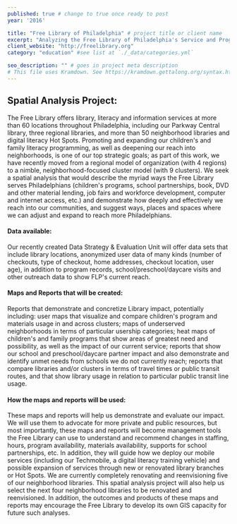 ```yaml
---
published: true # change to true once ready to post
year: '2016'

title: "Free Library of Philadelphia" # project title or client name
excerpt: "Analyzing the Free Library of Philadelphia's Service and Program Delivery and its Effects on the People of Philadelphia" # shows on project list page
client_website: "http://freelibrary.org"
category: "education" #see list at `./_data/categories.yml`

seo_description: "" # goes in project meta description
# This file uses Kramdown. See https://kramdown.gettalong.org/syntax.html for syntax
---
```


## Spatial Analysis Project:
The Free Library offers library, literacy and information services at more than 60 locations throughout Philadelphia, including our Parkway Central library, three regional libraries, and more than 50 neighborhood libraries and digital literacy Hot Spots. Promoting and expanding our children's and family literacy programming, as well as deepening our reach into neighborhoods, is one of our top strategic goals; as part of this work, we have recently moved from a regional model of organization (with 4 regions) to a nimble, neighborhood-focused cluster model (with 9 clusters). We seek a spatial analysis that would describe the myriad ways the Free Library serves Philadelphians (children's programs, school partnerships, book, DVD and other material lending, job fairs and workforce development, computer and internet access, etc.) and demonstrate how deeply and effectively we reach into our communities, and suggest ways, places and spaces where we can adjust and expand to reach more Philadelphians.

#### Data available:
Our recently created Data Strategy & Evaluation Unit will offer data sets that include library locations, anonymized user data of many kinds (number of checkouts, type of checkout, home addresses, checkout location, user age), in addition to program records, school/preschool/daycare visits and other outreach data to show FLP's current reach.

#### Maps and Reports that will be created:
Reports that demonstrate and concretize Library impact, potentially including: user maps that visualize and compare children's program and materials usage in and across clusters; maps of underserved neighborhoods in terms of particular usership categories; heat maps of children's and family programs that show areas of greatest need and possibility, as well as the impact of our current service; reports that show our school and preschool/daycare partner impact and also demonstrate and identify unmet needs from schools we do not currently reach; reports that compare libraries and/or clusters in terms of travel times or public transit routes, and that show library usage in relation to particular public transit line usage.

#### How the maps and reports will be used:
These maps and reports will help us demonstrate and evaluate our impact. We will use them to advocate for more private and public resources, but most importantly, these maps and reports will become management tools the Free Library can use to understand and recommend changes in staffing, hours, program availability, materials availability, supports for school partnerships, etc. In addition, they will guide how we deploy our mobile services (including our Techmobile, a digital literacy training vehicle) and possible expansion of services through new or renovated library branches or Hot Spots. We are currently completely renovating and reenvisioning five of our neighborhood libraries. This spatial analysis project will also help us select the next four neighborhood libraries to be renovated and reenvisioned. In addition, the outcomes and products of these maps and reports may encourage the Free Library to develop its own GIS capacity for future such analyses.
